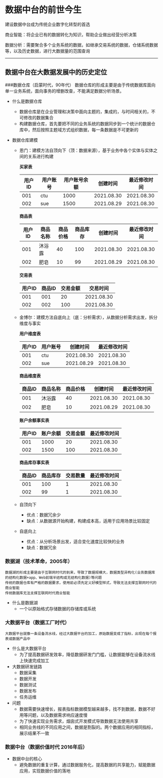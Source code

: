 # 数据中台的前世今生
建设数据中台成为传统企业数字化转型的首选

商业智能：将企业已有的数据转化为知识，帮助企业做出经营分析决策

数据分析：需要聚合多个业务系统的数据，如继承交易系统的数据，仓储系统数据等，以及历史数据，进行大数据量的范围查询

---

## 数据中台在大数据发展中的历史定位
###数据仓库（启蒙时代，90年代）
    数据仓库的形成主要是由于传统数据库面向单一业务系统，面向事务的增删改查，不能满足数据分析场景。
* 什么是数据仓库
    * 数据仓库是在企业管理和决策中面向主题的，集成的，与时间相关的，不可修改的数据集合
    * 构建数据仓库，首先要把不同的业务系统的数据同步到一个统计的数据仓库中，然后按照主题域方式组织数据，每一条数据是不可更新的

    
* 数据仓库建模
    * 恩门：建模方法自顶向下（顶：数据来源），基于业务中各个实体与实体之间的关系进行构建

      **买家表**

      | 用户ID     |  用户账号  |   用户账号余额  |  创建时间   |  最近修改时间  |
      |-----------|-----------|---------------|-----------|--------------|
      | 001       |  ctu      |   1000        |2021.08.30 | 2021.08.30   |
      | 002       |  sue      |   1500        |2021.08.29 | 2021.08.30   |

      **商品表**

      | 用户ID     |  商品名称  |   商品价格  |  商品库存|  创建时间   |  最近修改时间  |
      |-----------|-----------|-----------|---------|-----------|--------------|
      | 001       |  沐浴露    |     40    | 100     |2021.08.30 | 2021.08.30   |
      | 002       |  肥皂      |     10    | 99      |2021.08.29 | 2021.08.30   |
        
      **交易表**

      | 用户ID     |  商品ID  |   交易金额  |   交易时间    |
      |-----------|---------|------------|-------------|
      | 001       |  001    |   20       | 2021.08.30  |
      | 002       |  002    |   100      | 2021.08.30  |

    * 金博尔：建模方法自底向上（底：分析需求），从数据分析需求出发，拆分维度与事实
  
      **用户维度表**

      | 用户ID     |  用户账号 |  创建时间   |  最近修改时间  |
      |-----------|----------|-----------|--------------|
      | 001       |  ctu     |2021.08.30 | 2021.08.30   |
      | 002       |  sue     |2021.08.29 | 2021.08.30   |
  
      **商品维度表**

      | 商品ID     |  商品名称 |  商品价格 |  创建时间   |  最近修改时间  |
      |-----------|----------|---------|------------|-------------|
      | 001       |  沐浴露   |  40     |2021.08.30 | 2021.08.30   |
      | 002       |  肥皂    |   10     |2021.08.29 | 2021.08.30   |

      **账户余额事实表**

      | 用户ID     |  账户余额 |  交易金额   |  最近修改时间  |
      |-----------|----------|-----------|--------------|
      | 001       |  1000    | 20        | 2021.08.30   |
      | 002       |  1500    | 100       | 2021.08.30   |
  
      **商品库存事实表**

      | 商品ID     |  商品库存 |  交易数量   |  最近修改时间  |
      |-----------|----------|-----------|--------------|
      | 001       |  100     |   1       | 2021.08.30   |
      | 002       |  99      |   1       | 2021.08.30   |
  
    * 自顶向下
      * 优点：数据冗余少
      * 缺点：从数据源开始构建，构建成本高，适用于应用场景比较固定
    * 自底向上
      * 优点：从分析场景出发，适合变化速度比较快的业务
      * 缺点：数据冗余

### 数据湖（技术革命，2005年）
    数据湖的形成主要是由于互联网时代的到来，导致了数据规模大，数据类型异构化(业务数据库的结构化数据+app、Web前端半结构或无结构化数据)等问题
    传统的数据仓库有严格的数据要求，使用前必须先定义好模型样式，导致无法支撑互联网时代的商业智能
    传统数据库无法支撑互联网时代商业智能
* 什么是数据湖
  * 一个以原始格式存储数据的存储库或系统

### 大数据平台（数据工厂时代）
    大数据平台就像一条设备流水线，经过大数据平台的加工，原始数据变成了指标，出现在每个报表或数据产品中
* 什么是大数据平台
  * 为了提高数据研发效率，降低数据研发门门槛，让数据能够在设备流水线上快速完成加工
* 大数据研发链路
  * 数据采集
  * 数据开发
  * 数据测试
  * 数据发布
  * 任务运维
* 问题
  * 数据需要快速增长，报表指标数据模型越来越多，找不到数据，数据不好用等问题，以及数据需求响应速度慢
  * 为了快速实现业务需求，烟囱式开发模式导致数据无法使用共享
  * 相同业务线的不同应用之间，数据是割裂的。两个数据应用的相同指标，展示结果不一致

### 数据中台（数据价值时代 2016年后）
* 数据中台的核心
  * 避免数据的重复计算，通过数据服务化，提高数据的共享能力，赋能数据应用，实现数据价值的落地





